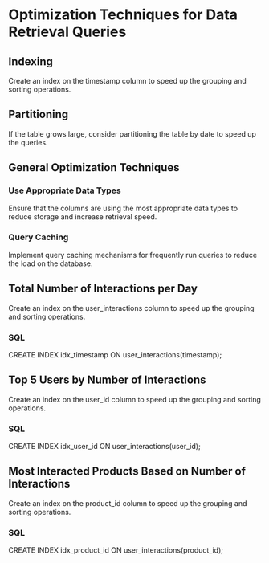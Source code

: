 # Optimization Techniques for Data Retrieval Queries

## Indexing 
Create an index on the timestamp column to speed up the grouping and sorting operations.

## Partitioning
If the table grows large, consider partitioning the table by date to speed up the queries.

## General Optimization Techniques

### Use Appropriate Data Types

Ensure that the columns are using the most appropriate data types to reduce storage and increase retrieval speed.

### Query Caching

Implement query caching mechanisms for frequently run queries to reduce the load on the database.

## Total Number of Interactions per Day

Create an index on the user_interactions column to speed up the grouping and sorting operations.
### SQL
CREATE INDEX idx_timestamp ON user_interactions(timestamp);

## Top 5 Users by Number of Interactions
Create an index on the user_id column to speed up the grouping and sorting operations.

### SQL
CREATE INDEX idx_user_id ON user_interactions(user_id);

## Most Interacted Products Based on Number of Interactions

Create an index on the product_id column to speed up the grouping and sorting operations.

### SQL

CREATE INDEX idx_product_id ON user_interactions(product_id);
